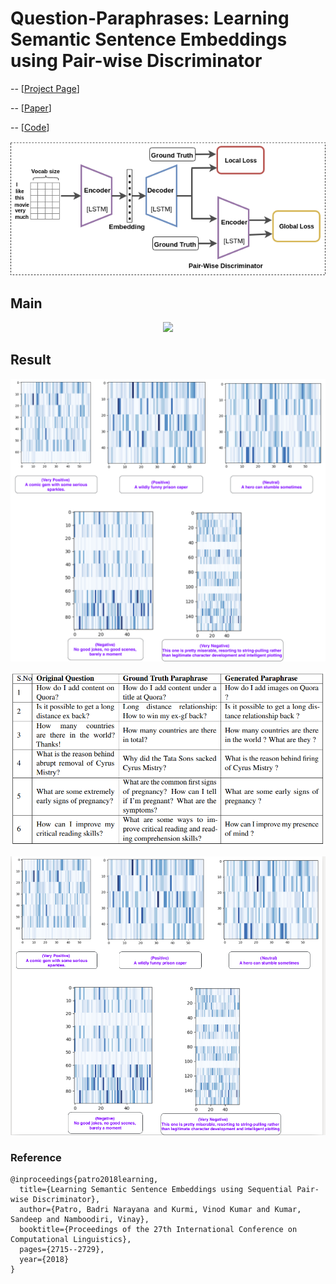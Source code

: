 # Question-Paraphrases: Learning Semantic Sentence Embeddings using Pair-wise Discriminator

-- [[Project Page](https://badripatro.github.io/Question-Paraphrases/)]

-- [[Paper](http://aclweb.org/anthology/C18-1230)]

-- [[Code](https://github.com/badripatro/PQG/)]

![Result](intro.png) 
## Main

<p align="center">
 <img src="main.png" width="600">
</p>

## Result

<p align="center">
 <img src="results.pdf" width="600">
</p>

<p align="center">
 <img src="results_para.png" width="600">
</p>


<p align="center">
 <img src="results_senti.png" width="600">
</p>


### Reference

```
@inproceedings{patro2018learning,
  title={Learning Semantic Sentence Embeddings using Sequential Pair-wise Discriminator},
  author={Patro, Badri Narayana and Kurmi, Vinod Kumar and Kumar, Sandeep and Namboodiri, Vinay},
  booktitle={Proceedings of the 27th International Conference on Computational Linguistics},
  pages={2715--2729},
  year={2018}
}
```

